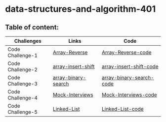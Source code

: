 # data-structures-and-algorithm-401

## Table of content:

Challenges | Links     | Code
---------- | ----------|----------
Code Challenge-1 |  [Array-Reverse](challenges-401/Array-Reverse/Read1.md)  | [Array-Reverse-code](challenges-401/Array-Reverse/code-challenge-01.png)
Code Challenge-2 |  [array-insert-shift](challenges-401/Array-insert-shift/Read2.md)| [array-insert-shift-code](challenges-401/Array-insert-shift/challenge2-white.png)
Code Challenge-3 |  [array-binary-search](challenges-401/array-binary-search/Read3.md) | [array-binary-search-code](challenges-401/array-binary-search/code-challenge-03.png)
Code Challenge-4 |  [Mock-Interviews](challenges-401/MockInterviews/Read4.md) |[Mock-Interviews-code](challenges-401/MockInterviews/code-challenge-4-white.png)
Code Challenge-5 |  [Linked-List](allReads/Read5.md) | [Linked-List-code](challenges-401/linkedList/app/src/main/java/linkedList/LinkedList.java)

